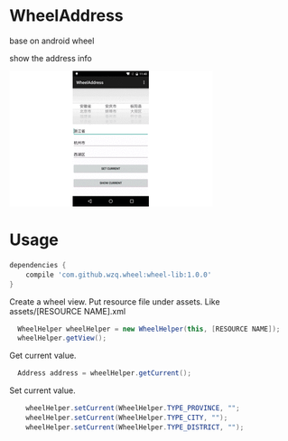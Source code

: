 # WheelAddress

base on android wheel

show the address info

![img](screenshot/show.gif)

# Usage

```groovy
dependencies {
    compile 'com.github.wzq.wheel:wheel-lib:1.0.0'
}
```

Create a wheel view. Put resource file under assets. Like assets/[RESOURCE NAME].xml

```java
  WheelHelper wheelHelper = new WheelHelper(this, [RESOURCE NAME]);
  wheelHelper.getView();
```

Get current value.

```java
  Address address = wheelHelper.getCurrent();
```

Set current value.

```java
    wheelHelper.setCurrent(WheelHelper.TYPE_PROVINCE, "";
    wheelHelper.setCurrent(WheelHelper.TYPE_CITY, "");
    wheelHelper.setCurrent(WheelHelper.TYPE_DISTRICT, "");
```